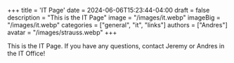 +++
title = 'IT Page'
date = 2024-06-06T15:23:44-04:00
draft = false
description = "This is the IT Page"
image = "/images/it.webp"
imageBig = "/images/it.webp"
categories = ["general", "it", "links"]
authors = ["Andres"]
avatar = "/images/strauss.webp"
+++

This is the IT Page. If you have any questions, contact Jeremy or Andres in the IT Office!
